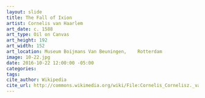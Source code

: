 ```yaml
---
layout: slide
title: The Fall of Ixion
artist: Cornelis van Haarlem
art_date: c. 1588
art_type: Oil on Canvas
art_height: 192
art_width: 152
art_location: Museum Boijmans Van Beuningen,	Rotterdam
image: 10-22.jpg
date: 2016-10-22 12:00:00 -05:00
categories:
tags:
cite_author: Wikipedia
cite_url: http://commons.wikimedia.org/wiki/File:Cornelis_Cornelisz._van_Haarlem_-_The_Fall_of_Ixion_-_Google_Art_Project.jpg
---
```

